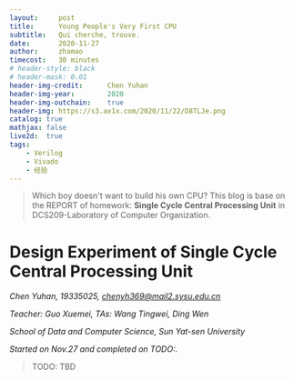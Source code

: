 ```yaml
---
layout:     post
title:      Young People's Very First CPU
subtitle:   Qui cherche, trouve.
date:       2020-11-27
author:     zhamao
timecost:   30 minutes
# header-style: black
# header-mask: 0.01
header-img-credit:      Chen Yuhan
header-img-year:        2020
header-img-outchain:    true
header-img: https://s3.ax1x.com/2020/11/22/D8TLJe.png
catalog: true
mathjax: false
live2d:  true
tags:
    - Verilog
    - Vivado
    - 经验
---
```


> Which boy doesn't want to build his own CPU?
> This blog is base on the REPORT of homework: **Single Cycle Central Processing Unit** in DCS209-Laboratory of Computer Organization.

# Design Experiment of Single Cycle Central Processing Unit

*Chen Yuhan, 19335025, chenyh369@mail2.sysu.edu.cn*

*Teacher: Guo Xuemei, TAs: Wang Tingwei, Ding Wen*

*School of Data and Computer Science, Sun Yat-sen University*

*Started on Nov.27 and completed on TODO:.*

>TODO: TBD
